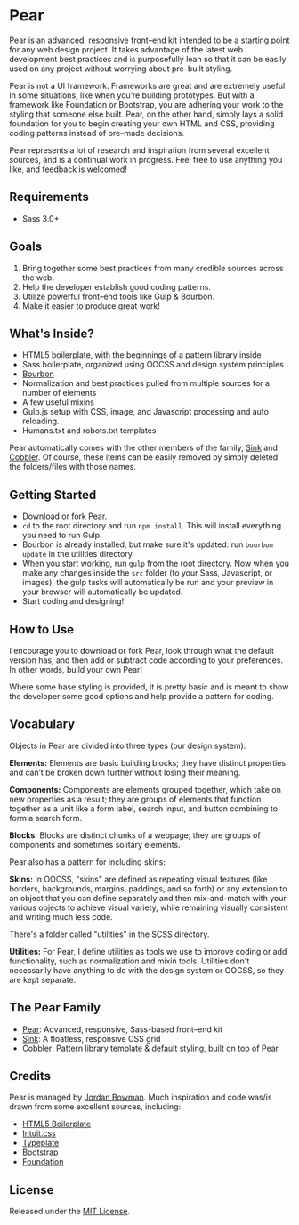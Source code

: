 # Pear
Pear is an advanced, responsive front–end kit intended to be a starting point for any web design project. It takes advantage of the latest web development best practices and is purposefully lean so that it can be easily used on any project without worrying about pre–built styling.

Pear is not a UI framework. Frameworks are great and are extremely useful in some situations, like when you’re building prototypes. But with a framework like Foundation or Bootstrap, you are adhering your work to the styling that someone else built. Pear, on the other hand, simply lays a solid foundation for you to begin creating your own HTML and CSS, providing coding patterns instead of pre–made decisions.

Pear represents a lot of research and inspiration from several excellent sources, and is a continual work in progress. Feel free to use anything you like, and feedback is welcomed!

## Requirements
- Sass 3.0+

## Goals
1. Bring together some best practices from many credible sources across the web.
2. Help the developer establish good coding patterns.
3. Utilize powerful front–end tools like Gulp & Bourbon.
4. Make it easier to produce great work!

## What's Inside?
- HTML5 boilerplate, with the beginnings of a pattern library inside
- Sass boilerplate, organized using OOCSS and design system principles
- [Bourbon](https://github.com/thoughtbot/bourbon)
- Normalization and best practices pulled from multiple sources for a number of elements
- A few useful mixins
- Gulp.js setup with CSS, image, and Javascript processing and auto reloading.
- Humans.txt and robots.txt templates

Pear automatically comes with the other members of the family, [Sink](https://github.com/jrdnbwmn/Sink) and [Cobbler](https://github.com/jrdnbwmn/Cobbler). Of course, these items can be easily removed by simply deleted the folders/files with those names.

## Getting Started
- Download or fork Pear.
- `cd` to the root directory and run `npm install`. This will install everything you need to run Gulp. 
- Bourbon is already installed, but make sure it's updated: run `bourbon update` in the utilities directory.
- When you start working, run `gulp` from the root directory. Now when you make any changes inside the `src` folder (to your Sass, Javascript, or images), the gulp tasks will automatically be run and your preview in your browser will automatically be updated.
- Start coding and designing!

## How to Use
I encourage you to download or fork Pear, look through what the default version has, and then add or subtract code according to your preferences. In other words, build your own Pear!

Where some base styling is provided, it is pretty basic and is meant to show the developer some good options and help provide a pattern for coding.

## Vocabulary
Objects in Pear are divided into three types (our design system):

**Elements:** Elements are basic building blocks; they have distinct properties and can’t be broken down further without losing their meaning.

**Components:** Components are elements grouped together, which take on new properties as a result; they are groups of elements that function together as a unit like a form label, search input, and button combining to form a search form.

**Blocks:** Blocks are distinct chunks of a webpage; they are groups of components and sometimes solitary elements.

Pear also has a pattern for including skins:

**Skins:** In OOCSS, "skins" are defined as repeating visual features (like borders, backgrounds, margins, paddings, and so forth) or any extension to an object that you can define separately and then mix-and-match with your various objects to achieve visual variety, while remaining visually consistent and writing much less code. 

There's a folder called "utilities" in the SCSS directory.

**Utilities:** For Pear, I define utilities as tools we use to improve coding or add functionality, such as normalization and mixin tools. Utilities don't necessarily have anything to do with the design system or OOCSS, so they are kept separate. 

## The Pear Family
- [Pear](https://github.com/jrdnbwmn/Pear): Advanced, responsive, Sass-based front–end kit
- [Sink](https://github.com/jrdnbwmn/Sink): A floatless, responsive CSS grid
- [Cobbler](https://github.com/jrdnbwmn/Cobbler): Pattern library template & default styling, built on top of Pear

## Credits
Pear is managed by [Jordan Bowman](http://jrdnbwmn.com). Much inspiration and code was/is drawn from some excellent sources, including:
- [HTML5 Boilerplate](https://github.com/h5bp/html5-boilerplate)
- [Intuit.css](http://inuitcss.com/) 
- [Typeplate](http://typeplate.com/)
- [Bootstrap](http://getbootstrap.com/)
- [Foundation](http://foundation.zurb.com/index.html)

## License
Released under the [MIT License](LICENSE.txt).